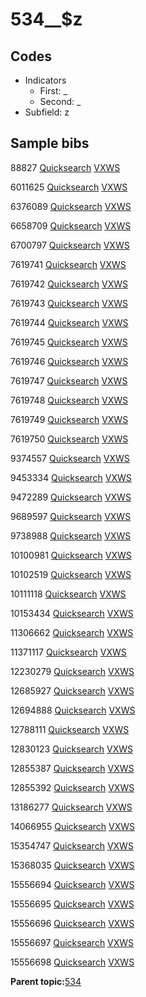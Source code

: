 # 534\_\_$z

## Codes

-   Indicators
    -   First: \_
    -   Second: \_
-   Subfield: z

## Sample bibs

88827 [Quicksearch](https://search.library.yale.edu/catalog/88827) [VXWS](http://prodorbis.library.yale.edu:7014/vxws/GetHoldingsService?bibId=88827)

6011625 [Quicksearch](https://search.library.yale.edu/catalog/6011625) [VXWS](http://prodorbis.library.yale.edu:7014/vxws/GetHoldingsService?bibId=6011625)

6376089 [Quicksearch](https://search.library.yale.edu/catalog/6376089) [VXWS](http://prodorbis.library.yale.edu:7014/vxws/GetHoldingsService?bibId=6376089)

6658709 [Quicksearch](https://search.library.yale.edu/catalog/6658709) [VXWS](http://prodorbis.library.yale.edu:7014/vxws/GetHoldingsService?bibId=6658709)

6700797 [Quicksearch](https://search.library.yale.edu/catalog/6700797) [VXWS](http://prodorbis.library.yale.edu:7014/vxws/GetHoldingsService?bibId=6700797)

7619741 [Quicksearch](https://search.library.yale.edu/catalog/7619741) [VXWS](http://prodorbis.library.yale.edu:7014/vxws/GetHoldingsService?bibId=7619741)

7619742 [Quicksearch](https://search.library.yale.edu/catalog/7619742) [VXWS](http://prodorbis.library.yale.edu:7014/vxws/GetHoldingsService?bibId=7619742)

7619743 [Quicksearch](https://search.library.yale.edu/catalog/7619743) [VXWS](http://prodorbis.library.yale.edu:7014/vxws/GetHoldingsService?bibId=7619743)

7619744 [Quicksearch](https://search.library.yale.edu/catalog/7619744) [VXWS](http://prodorbis.library.yale.edu:7014/vxws/GetHoldingsService?bibId=7619744)

7619745 [Quicksearch](https://search.library.yale.edu/catalog/7619745) [VXWS](http://prodorbis.library.yale.edu:7014/vxws/GetHoldingsService?bibId=7619745)

7619746 [Quicksearch](https://search.library.yale.edu/catalog/7619746) [VXWS](http://prodorbis.library.yale.edu:7014/vxws/GetHoldingsService?bibId=7619746)

7619747 [Quicksearch](https://search.library.yale.edu/catalog/7619747) [VXWS](http://prodorbis.library.yale.edu:7014/vxws/GetHoldingsService?bibId=7619747)

7619748 [Quicksearch](https://search.library.yale.edu/catalog/7619748) [VXWS](http://prodorbis.library.yale.edu:7014/vxws/GetHoldingsService?bibId=7619748)

7619749 [Quicksearch](https://search.library.yale.edu/catalog/7619749) [VXWS](http://prodorbis.library.yale.edu:7014/vxws/GetHoldingsService?bibId=7619749)

7619750 [Quicksearch](https://search.library.yale.edu/catalog/7619750) [VXWS](http://prodorbis.library.yale.edu:7014/vxws/GetHoldingsService?bibId=7619750)

9374557 [Quicksearch](https://search.library.yale.edu/catalog/9374557) [VXWS](http://prodorbis.library.yale.edu:7014/vxws/GetHoldingsService?bibId=9374557)

9453334 [Quicksearch](https://search.library.yale.edu/catalog/9453334) [VXWS](http://prodorbis.library.yale.edu:7014/vxws/GetHoldingsService?bibId=9453334)

9472289 [Quicksearch](https://search.library.yale.edu/catalog/9472289) [VXWS](http://prodorbis.library.yale.edu:7014/vxws/GetHoldingsService?bibId=9472289)

9689597 [Quicksearch](https://search.library.yale.edu/catalog/9689597) [VXWS](http://prodorbis.library.yale.edu:7014/vxws/GetHoldingsService?bibId=9689597)

9738988 [Quicksearch](https://search.library.yale.edu/catalog/9738988) [VXWS](http://prodorbis.library.yale.edu:7014/vxws/GetHoldingsService?bibId=9738988)

10100981 [Quicksearch](https://search.library.yale.edu/catalog/10100981) [VXWS](http://prodorbis.library.yale.edu:7014/vxws/GetHoldingsService?bibId=10100981)

10102519 [Quicksearch](https://search.library.yale.edu/catalog/10102519) [VXWS](http://prodorbis.library.yale.edu:7014/vxws/GetHoldingsService?bibId=10102519)

10111118 [Quicksearch](https://search.library.yale.edu/catalog/10111118) [VXWS](http://prodorbis.library.yale.edu:7014/vxws/GetHoldingsService?bibId=10111118)

10153434 [Quicksearch](https://search.library.yale.edu/catalog/10153434) [VXWS](http://prodorbis.library.yale.edu:7014/vxws/GetHoldingsService?bibId=10153434)

11306662 [Quicksearch](https://search.library.yale.edu/catalog/11306662) [VXWS](http://prodorbis.library.yale.edu:7014/vxws/GetHoldingsService?bibId=11306662)

11371117 [Quicksearch](https://search.library.yale.edu/catalog/11371117) [VXWS](http://prodorbis.library.yale.edu:7014/vxws/GetHoldingsService?bibId=11371117)

12230279 [Quicksearch](https://search.library.yale.edu/catalog/12230279) [VXWS](http://prodorbis.library.yale.edu:7014/vxws/GetHoldingsService?bibId=12230279)

12685927 [Quicksearch](https://search.library.yale.edu/catalog/12685927) [VXWS](http://prodorbis.library.yale.edu:7014/vxws/GetHoldingsService?bibId=12685927)

12694888 [Quicksearch](https://search.library.yale.edu/catalog/12694888) [VXWS](http://prodorbis.library.yale.edu:7014/vxws/GetHoldingsService?bibId=12694888)

12788111 [Quicksearch](https://search.library.yale.edu/catalog/12788111) [VXWS](http://prodorbis.library.yale.edu:7014/vxws/GetHoldingsService?bibId=12788111)

12830123 [Quicksearch](https://search.library.yale.edu/catalog/12830123) [VXWS](http://prodorbis.library.yale.edu:7014/vxws/GetHoldingsService?bibId=12830123)

12855387 [Quicksearch](https://search.library.yale.edu/catalog/12855387) [VXWS](http://prodorbis.library.yale.edu:7014/vxws/GetHoldingsService?bibId=12855387)

12855392 [Quicksearch](https://search.library.yale.edu/catalog/12855392) [VXWS](http://prodorbis.library.yale.edu:7014/vxws/GetHoldingsService?bibId=12855392)

13186277 [Quicksearch](https://search.library.yale.edu/catalog/13186277) [VXWS](http://prodorbis.library.yale.edu:7014/vxws/GetHoldingsService?bibId=13186277)

14066955 [Quicksearch](https://search.library.yale.edu/catalog/14066955) [VXWS](http://prodorbis.library.yale.edu:7014/vxws/GetHoldingsService?bibId=14066955)

15354747 [Quicksearch](https://search.library.yale.edu/catalog/15354747) [VXWS](http://prodorbis.library.yale.edu:7014/vxws/GetHoldingsService?bibId=15354747)

15368035 [Quicksearch](https://search.library.yale.edu/catalog/15368035) [VXWS](http://prodorbis.library.yale.edu:7014/vxws/GetHoldingsService?bibId=15368035)

15556694 [Quicksearch](https://search.library.yale.edu/catalog/15556694) [VXWS](http://prodorbis.library.yale.edu:7014/vxws/GetHoldingsService?bibId=15556694)

15556695 [Quicksearch](https://search.library.yale.edu/catalog/15556695) [VXWS](http://prodorbis.library.yale.edu:7014/vxws/GetHoldingsService?bibId=15556695)

15556696 [Quicksearch](https://search.library.yale.edu/catalog/15556696) [VXWS](http://prodorbis.library.yale.edu:7014/vxws/GetHoldingsService?bibId=15556696)

15556697 [Quicksearch](https://search.library.yale.edu/catalog/15556697) [VXWS](http://prodorbis.library.yale.edu:7014/vxws/GetHoldingsService?bibId=15556697)

15556698 [Quicksearch](https://search.library.yale.edu/catalog/15556698) [VXWS](http://prodorbis.library.yale.edu:7014/vxws/GetHoldingsService?bibId=15556698)

**Parent topic:**[534](../../tags/534/534.md)

